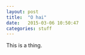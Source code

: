 ```yaml
---
layout: post
title:  "O hai"
date:   2015-03-06 10:50:47
categories: stuff 
---
```

This is a thing. 
